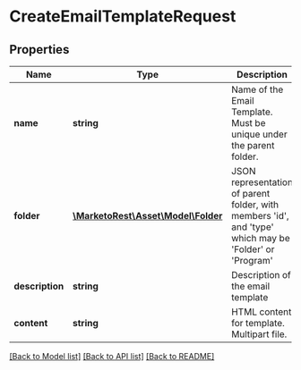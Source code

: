 # CreateEmailTemplateRequest

## Properties
Name | Type | Description | Notes
------------ | ------------- | ------------- | -------------
**name** | **string** | Name of the Email Template.  Must be unique under the parent folder. | 
**folder** | [**\MarketoRest\Asset\Model\Folder**](Folder.md) | JSON representation of parent folder, with members &#39;id&#39;, and &#39;type&#39; which may be &#39;Folder&#39; or &#39;Program&#39; | 
**description** | **string** | Description of the email template | [optional] 
**content** | **string** | HTML content for template.  Multipart file. | 

[[Back to Model list]](../README.md#documentation-for-models) [[Back to API list]](../README.md#documentation-for-api-endpoints) [[Back to README]](../README.md)


